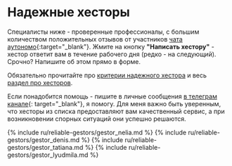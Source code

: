 # Надежные хесторы

Специалисты ниже - проверенные профессионалы, с большим количеством положительных отзывов от участников
[чата аутономо](https://bit.ly/it-autonomos-es){:target="_blank"}. Жмите на кнопку **"Написать хестору"** - хестор
ответит вам в течение рабочего дня (редко - на следующий).
Срочно? Напишите об этом прямо в форме.

Обязательно прочитайте про [критерии надежного хестора](#критерии-надежного-хестора) и
весь [раздел про хесторов](#хестор-1).

Если понадобится помощь - пишите в личные сообщения [в телеграм канале](https://bit.ly/autonomo-and-sl-channel){:
target="_blank"}, я помогу. Для меня важно быть уверенным, что хесторы из списка предоставляют вам качественный
сервис, а при возникновении спорных ситуаций они успешно решаются.

{% include ru/reliable-gestors/gestor_nelia.md %}
{% include ru/reliable-gestors/gestor_denis.md %}
{% include ru/reliable-gestors/gestor_tatiana.md %}
{% include ru/reliable-gestors/gestor_lyudmila.md %}
